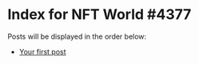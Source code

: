 # Index for NFT World #4377
Posts will be displayed in the order below:

- [Your first post](./001-first.md)

